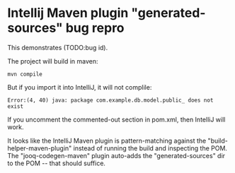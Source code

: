 # Intellij Maven plugin "generated-sources" bug repro

This demonstrates (TODO:bug id).

The project will build in maven:

    mvn compile

But if you import it into IntelliJ, it will not complile:

    Error:(4, 40) java: package com.example.db.model.public_ does not exist

If you uncomment the commented-out section in pom.xml, then IntelliJ will work.

It looks like the IntelliJ Maven plugin is pattern-matching against the "build-helper-maven-plugin" instead of running the build and inspecting the POM.
The "jooq-codegen-maven" plugin auto-adds the "generated-sources" dir to the POM -- that should suffice.
